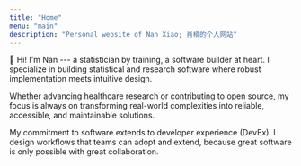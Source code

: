 ```yaml
---
title: "Home"
menu: "main"
description: "Personal website of Nan Xiao; 肖楠的个人网站"
---
```


👋 Hi! I'm Nan --- a statistician by training, a software builder at heart.
I specialize in building statistical and research software where
robust implementation meets intuitive design.

Whether advancing healthcare research or contributing to open source,
my focus is always on transforming real-world complexities into reliable,
accessible, and maintainable solutions.

My commitment to software extends to developer experience (DevEx).
I design workflows that teams can adopt and extend,
because great software is only possible with great collaboration.

<style>
.landing {
    color: #64748b;
    font-family: var(--tw-prose-font-sans-serif);
    font-feature-settings: normal;
    font-weight: 450;
    font-size: 1rem;
    font-variation-settings: "opsz" var(--inter-opsz-16-450);
    letter-spacing: var(--inter-ls-16-450);
}
</style>
